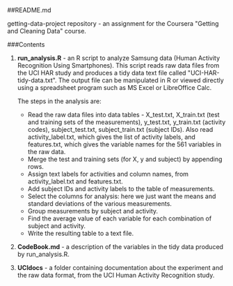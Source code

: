 ##README.md

getting-data-project repository  - an assignment for the Coursera "Getting and Cleaning Data" course.

###Contents

1. **run_analysis.R** - an R script to analyze Samsung data (Human Activity Recognition Using Smartphones). This script reads raw data files from the UCI HAR study and produces a tidy data text file called "UCI-HAR-tidy-data.txt". The output file can be manipulated in R or viewed directly using a spreadsheet program such as MS Excel or LibreOffice Calc.

    The steps in the analysis are:
    
      * Read the raw data files into data tables - X_test.txt, X_train.txt (test and training sets of the measurements), y_test.txt, y_train.txt (activity codes), subject_test.txt, subject_train.txt (subject IDs). Also read activity_label.txt, which gives the list of activity labels, and features.txt, which gives the variable names for the 561 variables in the raw data.
      * Merge the test and training sets (for X, y and subject) by appending rows.
      * Assign text labels for activities and column names, from activity_label.txt and features.txt.
      * Add subject IDs and activity labels to the table of measurements.
      * Select the columns for analysis: here we just want the means and standard deviations of the various measurements.
      * Group measurements by subject and activity.
      * Find the average value of each variable for each combination of subject and activity.
      * Write the resulting table to a text file.

2. **CodeBook.md** - a description of the variables in the tidy data produced by run_analysis.R.

3. **UCIdocs** - a folder containing documentation about the experiment and the raw data format, from the UCI Human Activity Recognition study.
